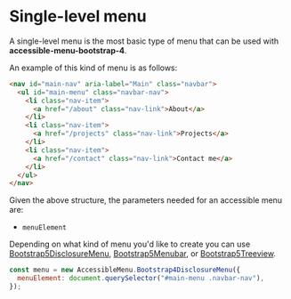 # Single-level menu

A single-level menu is the most basic type of menu that can be used with **accessible-menu-bootstrap-4**.

An example of this kind of menu is as follows:

```html
<nav id="main-nav" aria-label="Main" class="navbar">
  <ul id="main-menu" class="navbar-nav">
    <li class="nav-item">
      <a href="/about" class="nav-link">About</a>
    </li>
    <li class="nav-item">
      <a href="/projects" class="nav-link">Projects</a>
    </li>
    <li class="nav-item">
      <a href="/contact" class="nav-link">Contact me</a>
    </li>
  </ul>
</nav>
```

Given the above structure, the parameters needed for an accessible menu are:

- `menuElement`

Depending on what kind of menu you'd like to create you can use [Bootstrap5DisclosureMenu](https://accessible-menu.netlify.app/disclosuremenu), [Bootstrap5Menubar](https://accessible-menu.netlify.app/menubar), or [Bootstrap5Treeview](https://accessible-menu.netlify.app/treeview).

```js
const menu = new AccessibleMenu.Bootstrap4DisclosureMenu({
  menuElement: document.querySelector("#main-menu .navbar-nav"),
});
```
